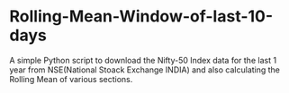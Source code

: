 # Rolling-Mean-Window-of-last-10-days
A simple Python script to download the Nifty-50 Index data for the last 1 year from NSE(National Stoack Exchange INDIA) and also calculating the Rolling Mean of various sections.
